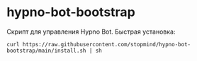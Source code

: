 # hypno-bot-bootstrap

Скрипт для управления Hypno Bot.
Быстрая установка:
```
curl https://raw.githubusercontent.com/stopmind/hypno-bot-bootstrap/main/install.sh | sh
```